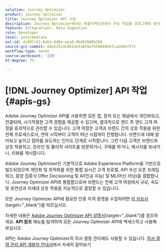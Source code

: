 ```yaml
---
solution: Journey Optimizer
product: journey optimizer
title: Journey Optimizer API 사용
description: Journey Optimizer에서는 애플리케이션에서 주요 작업을 프로그래밍 방식으로 수행할 수 있는 RESTful API를 제공합니다. 액세스 및 사용 방법에 대해 알아봅니다.
feature: Integrations, Data Ingestion
role: Developer
level: Intermediate
exl-id: 4c897c52-6eb2-4d6e-aaa9-9bd83608b2b6
source-git-commit: 64e225cdc8615e51655ef550866b67ca249a7572
workflow-type: tm+mt
source-wordcount: '239'
ht-degree: 7%

---
```


# [!DNL Journey Optimizer] API 작업 {#apis-gs}

Adobe Journey Optimizer API를 사용하면 모든 앱, 장치 또는 채널에서 개인화되고, 연결되며, 시기적절한 고객 경험을 제공할 수 있으며, 결과적으로 엔드 투 엔드 고객 여정을 효과적으로 관리할 수 있습니다. 고객 여정은 고객과 브랜드 간의 상호 작용을 위한 전체 프로세스로서, 연락 시작부터 고객이 떠난 시점까지 진행됩니다. 브랜드에 대해 알아보고 높이고 참여를 유도하는 인지도 단계로 시작합니다. 그런 다음 고객은 브랜드와 상호 작용하고, 온라인 및 물리적 사이트를 방문하거나, 구매를 하거나, 메시지를 보내거나, 리뷰를 게시합니다.

Adobe Journey Optimizer은 기본적으로 Adobe Experience Platform을 기반으로 빌드되었으며 개인화 및 최적화를 위한 통합 실시간 고객 프로필, API 우선 오픈 프레임워크, 중앙 집중식 Offer Decisioning 및 AI(인공 지능) 및 ML(머신 러닝)을 결합합니다. Journey Optimizer API와 통합함으로써 브랜드는 전체 고객 여정에서 규모, 속도 및 유연성과 차세대 상호 작용을 지능적으로 결정할 수 있습니다.

모든 Journey Optimizer API에 필요한 인증 자격 증명을 수집하려면 [이 자습서](https://developer.adobe.com/journey-optimizer-apis/references/authentication/){target="_blank"}를 따르십시오.

자세한 내용은 [Adobe Journey Optimizer API 설명서](https://developer.adobe.com/journey-optimizer-apis/){target="_blank"}를 참조하세요. **API 참조** 메뉴를 탐색하여 모든 Journey Optimizer API에 액세스하고 사용해 보십시오.

API는 Adobe Journey Optimizer의 의사 결정 관리에도 사용할 수 있습니다. [의사 결정 관리 API 개발자 안내서](../offers/api-reference/getting-started.md)에서 자세히 알아보기
